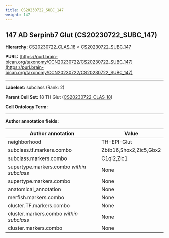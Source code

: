 ```yaml
---
title: CS20230722_SUBC_147
weight: 147
---
```

## 147 AD Serpinb7 Glut (CS20230722_SUBC_147)
<b>Hierarchy: </b>
[CS20230722_CLAS_18](../CS20230722_CLAS_18) >
[CS20230722_SUBC_147](../CS20230722_SUBC_147)

**PURL:** [https://purl.brain-bican.org/taxonomy/CCN20230722/CS20230722_SUBC_147](https://purl.brain-bican.org/taxonomy/CCN20230722/CS20230722_SUBC_147)

---


**Labelset:** subclass (Rank: 2)

**Parent Cell Set:** 18 TH Glut ([CS20230722_CLAS_18](../CS20230722_CLAS_18))



**Cell Ontology Term:** 

[MARKER GENES.]: #


---

[TRANSFERRED ANNOTATIONS.]: #


[AUTHOR ANNOTATION FIELDS.]: #


**Author annotation fields:**

| Author annotation | Value |
|-------------------|-------|
|neighborhood|TH-EPI-Glut|
|subclass.tf.markers.combo|Zbtb16,Shox2,Zic5,Gbx2|
|subclass.markers.combo|C1ql2,Zic1|
|supertype.markers.combo _within subclass_|None|
|supertype.markers.combo|None|
|anatomical_annotation|None|
|merfish.markers.combo|None|
|cluster.TF.markers.combo|None|
|cluster.markers.combo _within subclass_|None|
|cluster.markers.combo|None|
